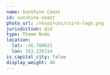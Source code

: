 ```yaml
---
name: Sunshine Coast
id: sunshine-coast
photo_url: /resources/csiro-logo.png
jurisdiction: qld
type: Theme Node
location:
  lat: -26.700621
  lon: 153.126314
is_capital_city: false
display_weight: 40
---
```

